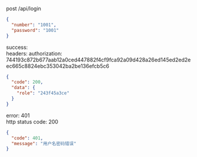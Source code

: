 post /api/login

```json
{
  "number": "1001",
  "password": "1001"
}
```
success:  
headers: authorization: 744193c872b677aab12a0ced447882f4cf9fca92a09d428a26ed145ed2ed2eec665c8824ebc353042ba2be136efcb5c6

```json
{
  "code": 200,
  "data": {
    "role": "243f45a3ce"
  }
}
```
error: 401  
http status code: 200
```json
{
  "code": 401,
  "message": "用户名密码错误"
}
```